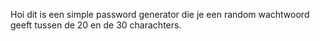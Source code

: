 Hoi dit is een simple password generator die je een random wachtwoord geeft tussen de 20 en de 30 charachters.
